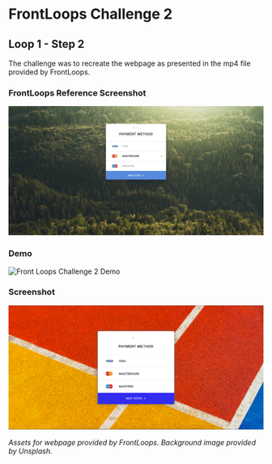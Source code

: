 # FrontLoops Challenge 2
## Loop 1 - Step 2

The challenge was to recreate the webpage as presented in the mp4 file provided by FrontLoops.

### FrontLoops Reference Screenshot

![Front Loops Challenge 2 Reference Screenshot](frontloops-reference-screenshot.png)

### Demo

![Front Loops Challenge 2 Demo](https://media.giphy.com/media/J4J38mC2HZU1Ttr7Nd/giphy.gif)

### Screenshot

![Front Loops Challenge 2 Output Screenshot](final-product-screenshot.png)

*Assets for webpage provided by FrontLoops. Background image provided by Unsplash.*
